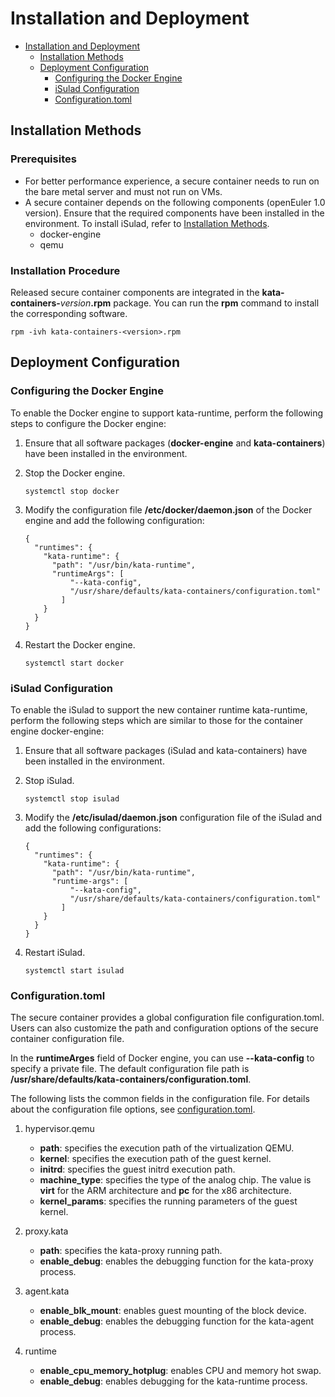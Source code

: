 # Installation and Deployment

- [Installation and Deployment](#installation-and-deployment-1)
    - [Installation Methods](#installation-methods-26)
    - [Deployment Configuration](#deployment-configuration-27)
        - [Configuring the Docker Engine](#configuring-the-docker-engine)
        - [iSulad Configuration](#isulad-configuration)
        - [Configuration.toml](#configuration-toml)


## Installation Methods

### Prerequisites

-   For better performance experience, a secure container needs to run on the bare metal server and must not run on VMs.
-   A secure container depends on the following components \(openEuler 1.0 version\). Ensure that the required components have been installed in the environment. To install iSulad, refer to  [Installation Methods](#installation-methods.md).
    -   docker-engine
    -   qemu


### Installation Procedure

Released secure container components are integrated in the  **kata-containers-**_version_**.rpm**  package. You can run the  **rpm**  command to install the corresponding software.

```
rpm -ivh kata-containers-<version>.rpm
```

## Deployment Configuration

### Configuring the Docker Engine

To enable the Docker engine to support kata-runtime, perform the following steps to configure the Docker engine:

1.  Ensure that all software packages \(**docker-engine**  and  **kata-containers**\) have been installed in the environment.
2.  Stop the Docker engine.

    ```
    systemctl stop docker
    ```

3.  Modify the configuration file  **/etc/docker/daemon.json**  of the Docker engine and add the following configuration:

    ```
    {
      "runtimes": {
        "kata-runtime": {
          "path": "/usr/bin/kata-runtime",
          "runtimeArgs": [
              "--kata-config",
              "/usr/share/defaults/kata-containers/configuration.toml"
            ]
        }
      }
    }
    ```

4.  Restart the Docker engine.

    ```
    systemctl start docker
    ```


### iSulad Configuration

To enable the iSulad to support the new container runtime kata-runtime, perform the following steps which are similar to those for the container engine docker-engine:

1.  Ensure that all software packages \(iSulad and kata-containers\) have been installed in the environment.
2.  Stop iSulad.

    ```
    systemctl stop isulad
    ```

3.  Modify the  **/etc/isulad/daemon.json**  configuration file of the iSulad and add the following configurations:

    ```
    {
      "runtimes": {
        "kata-runtime": {
          "path": "/usr/bin/kata-runtime",
          "runtime-args": [
              "--kata-config",
              "/usr/share/defaults/kata-containers/configuration.toml"
            ]
        }
      }
    }
    ```

4.  Restart iSulad.

    ```
    systemctl start isulad
    ```


### Configuration.toml

The secure container provides a global configuration file configuration.toml. Users can also customize the path and configuration options of the secure container configuration file.

In the  **runtimeArges**  field of Docker engine, you can use  **--kata-config**  to specify a private file. The default configuration file path is  **/usr/share/defaults/kata-containers/configuration.toml**.

The following lists the common fields in the configuration file. For details about the configuration file options, see  [configuration.toml](#configuration-toml-31.md).

1.  hypervisor.qemu
    -   **path**: specifies the execution path of the virtualization QEMU.
    -   **kernel**: specifies the execution path of the guest kernel.
    -   **initrd**: specifies the guest initrd execution path.
    -   **machine\_type**: specifies the type of the analog chip. The value is  **virt**  for the ARM architecture and  **pc**  for the x86 architecture.
    -   **kernel\_params**: specifies the running parameters of the guest kernel.

2.  proxy.kata
    -   **path**: specifies the kata-proxy running path.
    -   **enable\_debug**: enables the debugging function for the kata-proxy process.

3.  agent.kata
    -   **enable\_blk\_mount**: enables guest mounting of the block device.
    -   **enable\_debug**: enables the debugging function for the kata-agent process.

4.  runtime
    -   **enable\_cpu\_memory\_hotplug**: enables CPU and memory hot swap.
    -   **enable\_debug**: enables debugging for the kata-runtime process.


